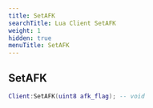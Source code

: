```yaml
---
title: SetAFK
searchTitle: Lua Client SetAFK
weight: 1
hidden: true
menuTitle: SetAFK
---
```

## SetAFK
```lua
Client:SetAFK(uint8 afk_flag); -- void
```